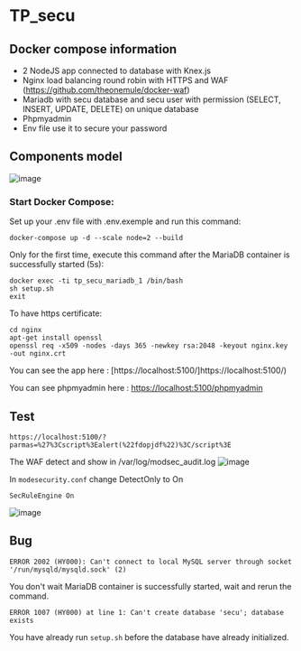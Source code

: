 # TP_secu

## Docker compose information
- 2 NodeJS app connected to database with Knex.js
- Nginx load balancing round robin with HTTPS and WAF (https://github.com/theonemule/docker-waf)
- Mariadb with secu database and secu user with permission (SELECT, INSERT, UPDATE, DELETE) on unique database
- Phpmyadmin
- Env file use it to secure your password

## Components model
![image](https://user-images.githubusercontent.com/32338891/112132362-d0f05c80-8bca-11eb-8ba4-71916f58ee73.png)

### Start Docker Compose:
Set up your .env file with .env.exemple and run this command:
```
docker-compose up -d --scale node=2 --build
```
Only for the first time, execute this command after the MariaDB container is successfully started (5s):
```
docker exec -ti tp_secu_mariadb_1 /bin/bash
sh setup.sh
exit
```
To have https certificate:
```
cd nginx
apt-get install openssl
openssl req -x509 -nodes -days 365 -newkey rsa:2048 -keyout nginx.key -out nginx.crt
```

You can see the app here : [https://localhost:5100/]https://localhost:5100/)

You can see phpmyadmin here : [https://localhost:5100/phpmyadmin](https://localhost:5100/phpmyadmin)

## Test

```
https://localhost:5100/?parmas=%27%3Cscript%3Ealert(%22fdopjdf%22)%3C/script%3E
```
The WAF detect and show in /var/log/modsec_audit.log
![image](https://user-images.githubusercontent.com/32338891/112130292-a2718200-8bc8-11eb-82c1-f96aff9adf0f.png)

In `modesecurity.conf` change DetectOnly to On
```
SecRuleEngine On
```
![image](https://user-images.githubusercontent.com/32338891/112130605-f2504900-8bc8-11eb-94fe-864a30cc961d.png)


## Bug
```
ERROR 2002 (HY000): Can't connect to local MySQL server through socket '/run/mysqld/mysqld.sock' (2)
```
You don't wait MariaDB container is successfully started, wait and rerun the command.

```
ERROR 1007 (HY000) at line 1: Can't create database 'secu'; database exists
```
You have already run `setup.sh` before the database have already initialized. 
